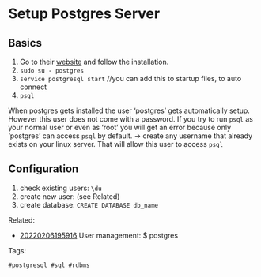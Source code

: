 # Setup Postgres Server

## Basics

1. Go to their [website] and follow the installation.
1. `sudo su - postgres`
1. `service postgresql start` //you can add this to startup files, to auto connect
1. `psql`

When postgres gets installed the user ‘postgres’ gets automatically setup. However this user does not come with a password.
If you try to run `psql` as your normal user or even as ‘root’ you will get an error because only ‘postgres’ can access `psql` by default.
-> create any username that already exists on your linux server. That will allow this user to access `psql`

## Configuration

1. check existing users: `\du`
1. create new user: (see Related)
1. create database: `CREATE DATABASE db_name`

Related:

* [20220206195916](/20220206195916/) User management: $ postgres

Tags:

    #postgresql #sql #rdbms

[website]: <https://www.postgresql.org/download/linux/>
